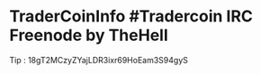 TraderCoinInfo #Tradercoin IRC Freenode by TheHell
================


Tip : 18gT2MCzyZYajLDR3ixr69HoEam3S94gyS
